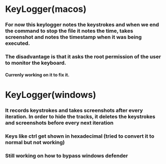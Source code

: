 # KeyLogger(macos)
### For now this keylogger notes the keystrokes and when we end the command to stop the file it notes the time, takes screenshot and notes the timestamp when it was being executed. 
### The disadvantage is that it asks the root permission of the user to monitor the keyboard.
#### Currenly working on it to fix it.
# KeyLogger(windows) 
### It records keystrokes and takes screenshots after every iteration. In order to hide the tracks, it deletes the keystrokes and screenshots before every next iteration
### Keys like ctrl get shown in hexadecimal (tried to convert it to normal but not working)
### Still working on how to bypass windows defender